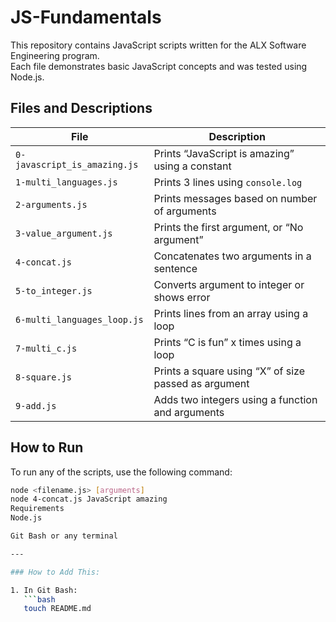 # JS-Fundamentals

This repository contains JavaScript scripts written for the ALX Software Engineering program.  
Each file demonstrates basic JavaScript concepts and was tested using Node.js.

##  Files and Descriptions

| File | Description |
|------|-------------|
| `0-javascript_is_amazing.js` | Prints “JavaScript is amazing” using a constant |
| `1-multi_languages.js` | Prints 3 lines using `console.log` |
| `2-arguments.js` | Prints messages based on number of arguments |
| `3-value_argument.js` | Prints the first argument, or “No argument” |
| `4-concat.js` | Concatenates two arguments in a sentence |
| `5-to_integer.js` | Converts argument to integer or shows error |
| `6-multi_languages_loop.js` | Prints lines from an array using a loop |
| `7-multi_c.js` | Prints “C is fun” x times using a loop |
| `8-square.js` | Prints a square using “X” of size passed as argument |
| `9-add.js` | Adds two integers using a function and arguments |

##  How to Run

To run any of the scripts, use the following command:

```bash
node <filename.js> [arguments]
node 4-concat.js JavaScript amazing
Requirements
Node.js

Git Bash or any terminal

---

### How to Add This:

1. In Git Bash:
   ```bash
   touch README.md

